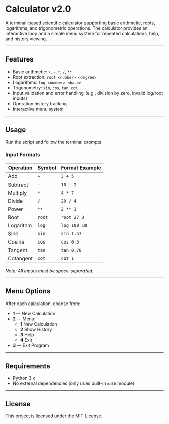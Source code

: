# Calculator v2.0

A terminal-based scientific calculator supporting basic arithmetic, roots, logarithms, and trigonometric operations. The calculator provides an interactive loop and a simple menu system for repeated calculations, help, and history viewing.

---

## Features

- Basic arithmetic: `+`, `-`, `*`, `/`, `**`
- Root extraction: `root <number> <degree>`
- Logarithms: `log <number> <base>`
- Trigonometry: `sin`, `cos`, `tan`, `cot`
- Input validation and error handling (e.g., division by zero, invalid log/root inputs)
- Operation history tracking
- Interactive menu system

---

## Usage

Run the script and follow the terminal prompts.

### Input Formats

| Operation   | Symbol  | Format Example       |
|-------------|---------|----------------------|
| Add         | `+`     | `3 + 5`              |
| Subtract    | `-`     | `10 - 2`             |
| Multiply    | `*`     | `4 * 7`              |
| Divide      | `/`     | `20 / 4`             |
| Power       | `**`    | `2 ** 3`             |
| Root        | `root`  | `root 27 3`          |
| Logarithm   | `log`   | `log 100 10`         |
| Sine        | `sin`   | `sin 1.57`           |
| Cosine      | `cos`   | `cos 0.5`            |
| Tangent     | `tan`   | `tan 0.78`           |
| Cotangent   | `cot`   | `cot 1`              |

*Note: All inputs must be space-separated.*

---

## Menu Options

After each calculation, choose from:

- **1** — New Calculation
- **2** — Menu:
  - **1** New Calculation
  - **2** Show History
  - **3** Help
  - **4** Exit
- **3** — Exit Program

---

## Requirements

- Python 3.x
- No external dependencies (only uses built-in `math` module)

---

## License

This project is licensed under the MIT License.